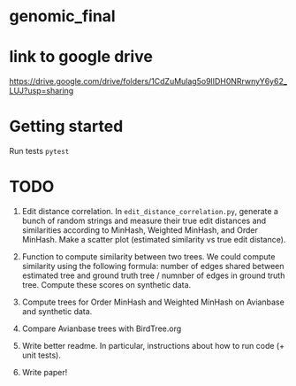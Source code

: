 # genomic_final

# link to google drive 
https://drive.google.com/drive/folders/1CdZuMulag5o9lIDH0NRrwnyY6y62_LUJ?usp=sharing


# Getting started
Run tests
`pytest`


# TODO 

1. Edit distance correlation. In `edit_distance_correlation.py`, generate a bunch of random strings and measure their true edit distances and similarities according to MinHash, Weighted MinHash, and Order MinHash. Make a scatter plot (estimated similarity vs true edit distance).

2. Function to compute similarity between two trees. We could compute similarity using the following formula: number of edges shared between estimated tree and ground truth tree / numnber of edges in ground truth tree. Compute these scores on synthetic data.

3. Compute trees for Order MinHash and Weighted MinHash on Avianbase and synthetic data.

4. Compare Avianbase trees with BirdTree.org

5. Write better readme. In particular, instructions about how to run code (+ unit tests).

6. Write paper!
